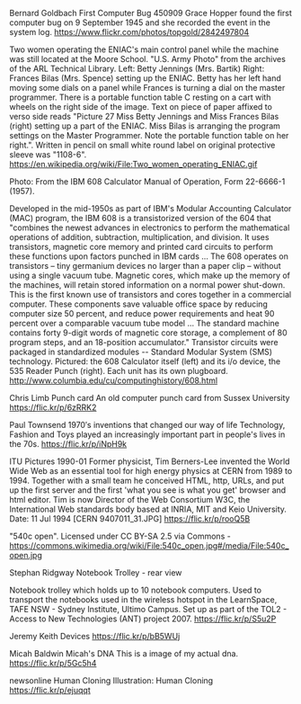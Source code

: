 Bernard Goldbach
First Computer Bug 450909
Grace Hopper found the first computer bug on 9 September 1945 and she recorded the event in the system log.
https://www.flickr.com/photos/topgold/2842497804


Two women operating the ENIAC's main control panel while the machine was still located at the Moore School. "U.S. Army Photo" from the archives of the ARL Technical Library. Left: Betty Jennings (Mrs. Bartik) Right: Frances Bilas (Mrs. Spence) setting up the ENIAC. Betty has her left hand moving some dials on a panel while Frances is turning a dial on the master programmer. There is a portable function table C resting on a cart with wheels on the right side of the image. Text on piece of paper affixed to verso side reads "Picture 27 Miss Betty Jennings and Miss Frances Bilas (right) setting up a part of the ENIAC. Miss Bilas is arranging the program settings on the Master Programmer. Note the portable function table on her right.". Written in pencil on small white round label on original protective sleeve was "1108-6".
https://en.wikipedia.org/wiki/File:Two_women_operating_ENIAC.gif




Photo: From the IBM 608 Calculator Manual of Operation, Form 22-6666-1 (1957).

Developed in the mid-1950s as part of IBM's Modular Accounting Calculator (MAC) program, the IBM 608 is a transistorized version of the 604 that "combines the newest advances in electronics to perform the mathematical operations of addition, subtraction, multiplication, and division. It uses transistors, magnetic core memory and printed card circuits to perform these functions upon factors punched in IBM cards ... The 608 operates on transistors – tiny germanium devices no larger than a paper clip – without using a single vacuum tube. Magnetic cores, which make up the memory of the machines, will retain stored information on a normal power shut-down. This is the first known use of transistors and cores together in a commercial computer. These components save valuable office space by reducing computer size 50 percent, and reduce power requirements and heat 90 percent over a comparable vacuum tube model ... The standard machine contains forty 9-digit words of magnetic core storage, a complement of 80 program steps, and an 18-position accumulator." Transistor circuits were packaged in standardized modules -- Standard Modular System (SMS) technology. Pictured: the 608 Calculator itself (left) and its i/o device, the 535 Reader Punch (right). Each unit has its own plugboard.
http://www.columbia.edu/cu/computinghistory/608.html



Chris Limb
Punch card
An old computer punch card from Sussex University
https://flic.kr/p/6zRRK2


Paul Townsend
1970′s inventions that changed our way of life
Technology, Fashion and Toys played an increasingly important part in people's lives in the 70s.
https://flic.kr/p/iNpH9k


ITU Pictures
1990-01
Former physicist, Tim Berners-Lee invented the World Wide Web as an essential tool for high energy physics at CERN from 1989 to 1994. Together with a small team he conceived HTML, http, URLs, and put up the first server and the first 'what you see is what you get' browser and html editor. Tim is now Director of the Web Consortium W3C, the International Web standards body based at INRIA, MIT and Keio University. Date: 11 Jul 1994 [CERN 9407011_31.JPG]
https://flic.kr/p/rooQ5B



"540c open". Licensed under CC BY-SA 2.5 via Commons - https://commons.wikimedia.org/wiki/File:540c_open.jpg#/media/File:540c_open.jpg


Stephan Ridgway
Notebook Trolley - rear view

Notebook trolley which holds up to 10 notebook computers. Used to transport the notebooks used in the wireless hotspot in the LearnSpace, TAFE NSW - Sydney Institute, Ultimo Campus. Set up as part of the TOL2 - Access to New Technologies (ANT) project 2007.
https://flic.kr/p/S5u2P


Jeremy Keith
Devices
https://flic.kr/p/bB5WUj


Micah Baldwin
Micah's DNA
This is a image of my actual dna.
https://flic.kr/p/5Gc5h4

newsonline
Human Cloning
Illustration: Human Cloning
https://flic.kr/p/ejuqqt
